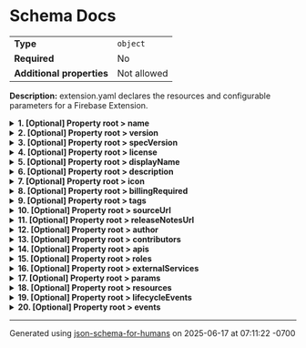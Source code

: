 # Schema Docs

|                           |             |
| ------------------------- | ----------- |
| **Type**                  | `object`    |
| **Required**              | No          |
| **Additional properties** | Not allowed |

**Description:** extension.yaml declares the resources and configurable parameters for a Firebase Extension.

<details>
<summary>
<strong> <a name="name"></a>1. [Optional] Property root > name</strong>  

</summary>
<blockquote>

|              |          |
| ------------ | -------- |
| **Type**     | `string` |
| **Required** | No       |

**Description:** ID of this extension (ie your-extension-name)

</blockquote>
</details>

<details>
<summary>
<strong> <a name="version"></a>2. [Optional] Property root > version</strong>  

</summary>
<blockquote>

|              |          |
| ------------ | -------- |
| **Type**     | `string` |
| **Required** | No       |

**Description:** Version of this extension. Follows https://semver.org/.

</blockquote>
</details>

<details>
<summary>
<strong> <a name="specVersion"></a>3. [Optional] Property root > specVersion</strong>  

</summary>
<blockquote>

|              |          |
| ------------ | -------- |
| **Type**     | `string` |
| **Required** | No       |

**Description:** Version of the extension.yaml spec that this file follows. Currently always 'v1beta'

</blockquote>
</details>

<details>
<summary>
<strong> <a name="license"></a>4. [Optional] Property root > license</strong>  

</summary>
<blockquote>

|              |          |
| ------------ | -------- |
| **Type**     | `string` |
| **Required** | No       |

**Description:** The software license agreement for this extension. Currently, only 'Apache-2.0' is permitted on extensions.dev

</blockquote>
</details>

<details>
<summary>
<strong> <a name="displayName"></a>5. [Optional] Property root > displayName</strong>  

</summary>
<blockquote>

|              |          |
| ------------ | -------- |
| **Type**     | `string` |
| **Required** | No       |

**Description:** Human readable name for this extension (ie 'Your Extension Name')

</blockquote>
</details>

<details>
<summary>
<strong> <a name="description"></a>6. [Optional] Property root > description</strong>  

</summary>
<blockquote>

|              |          |
| ------------ | -------- |
| **Type**     | `string` |
| **Required** | No       |

**Description:** A one to two sentence description of what this extension does

</blockquote>
</details>

<details>
<summary>
<strong> <a name="icon"></a>7. [Optional] Property root > icon</strong>  

</summary>
<blockquote>

|              |          |
| ------------ | -------- |
| **Type**     | `string` |
| **Required** | No       |

**Description:** The file name of this extension's icon

</blockquote>
</details>

<details>
<summary>
<strong> <a name="billingRequired"></a>8. [Optional] Property root > billingRequired</strong>  

</summary>
<blockquote>

|              |           |
| ------------ | --------- |
| **Type**     | `boolean` |
| **Required** | No        |

**Description:** Whether this extension requires a billing to be enabled on the project it is installed on

</blockquote>
</details>

<details>
<summary>
<strong> <a name="tags"></a>9. [Optional] Property root > tags</strong>  

</summary>
<blockquote>

|              |                   |
| ------------ | ----------------- |
| **Type**     | `array of string` |
| **Required** | No                |

**Description:** A list of tags to help users find your extension in search

|                      | Array restrictions |
| -------------------- | ------------------ |
| **Min items**        | N/A                |
| **Max items**        | N/A                |
| **Items unicity**    | False              |
| **Additional items** | False              |
| **Tuple validation** | See below          |

| Each item of this array must be | Description |
| ------------------------------- | ----------- |
| [tags items](#tags_items)       | -           |

### <a name="autogenerated_heading_2"></a>9.1. root > tags > tags items

|              |          |
| ------------ | -------- |
| **Type**     | `string` |
| **Required** | No       |

</blockquote>
</details>

<details>
<summary>
<strong> <a name="sourceUrl"></a>10. [Optional] Property root > sourceUrl</strong>  

</summary>
<blockquote>

|              |          |
| ------------ | -------- |
| **Type**     | `string` |
| **Required** | No       |

**Description:** The URL of the GitHub repo hosting this code

</blockquote>
</details>

<details>
<summary>
<strong> <a name="releaseNotesUrl"></a>11. [Optional] Property root > releaseNotesUrl</strong>  

</summary>
<blockquote>

|              |          |
| ------------ | -------- |
| **Type**     | `string` |
| **Required** | No       |

**Description:** A URL where users can view the full changelog or release notes for this extension

</blockquote>
</details>

<details>
<summary>
<strong> <a name="author"></a>12. [Optional] Property root > author</strong>  

</summary>
<blockquote>

|                           |                      |
| ------------------------- | -------------------- |
| **Type**                  | `object`             |
| **Required**              | No                   |
| **Additional properties** | Not allowed          |
| **Defined in**            | #/definitions/author |

<details>
<summary>
<strong> <a name="author_authorName"></a>12.1. [Optional] Property root > author > authorName</strong>  

</summary>
<blockquote>

|              |          |
| ------------ | -------- |
| **Type**     | `string` |
| **Required** | No       |

**Description:** The author's name

</blockquote>
</details>

<details>
<summary>
<strong> <a name="author_email"></a>12.2. [Optional] Property root > author > email</strong>  

</summary>
<blockquote>

|              |          |
| ------------ | -------- |
| **Type**     | `string` |
| **Required** | No       |

**Description:** A contact email for the author

</blockquote>
</details>

<details>
<summary>
<strong> <a name="author_url"></a>12.3. [Optional] Property root > author > url</strong>  

</summary>
<blockquote>

|              |          |
| ------------ | -------- |
| **Type**     | `string` |
| **Required** | No       |

**Description:** URL of the author's website

</blockquote>
</details>

</blockquote>
</details>

<details>
<summary>
<strong> <a name="contributors"></a>13. [Optional] Property root > contributors</strong>  

</summary>
<blockquote>

|              |         |
| ------------ | ------- |
| **Type**     | `array` |
| **Required** | No      |

|                      | Array restrictions |
| -------------------- | ------------------ |
| **Min items**        | N/A                |
| **Max items**        | N/A                |
| **Items unicity**    | False              |
| **Additional items** | False              |
| **Tuple validation** | See below          |

| Each item of this array must be | Description |
| ------------------------------- | ----------- |
| [author](#contributors_items)   | -           |

### <a name="autogenerated_heading_3"></a>13.1. root > contributors > author

|                           |                   |
| ------------------------- | ----------------- |
| **Type**                  | `object`          |
| **Required**              | No                |
| **Additional properties** | Not allowed       |
| **Same definition as**    | [author](#author) |

</blockquote>
</details>

<details>
<summary>
<strong> <a name="apis"></a>14. [Optional] Property root > apis</strong>  

</summary>
<blockquote>

|              |         |
| ------------ | ------- |
| **Type**     | `array` |
| **Required** | No      |

|                      | Array restrictions |
| -------------------- | ------------------ |
| **Min items**        | N/A                |
| **Max items**        | N/A                |
| **Items unicity**    | False              |
| **Additional items** | False              |
| **Tuple validation** | See below          |

| Each item of this array must be | Description                                                                   |
| ------------------------------- | ----------------------------------------------------------------------------- |
| [api](#apis_items)              | A Google API used by this extension. Will be enabled on extension deployment. |

### <a name="autogenerated_heading_4"></a>14.1. root > apis > api

|                           |                   |
| ------------------------- | ----------------- |
| **Type**                  | `object`          |
| **Required**              | No                |
| **Additional properties** | Not allowed       |
| **Defined in**            | #/definitions/api |

**Description:** A Google API used by this extension. Will be enabled on extension deployment.

<details>
<summary>
<strong> <a name="apis_items_apiName"></a>14.1.1. [Required] Property root > apis > apis items > apiName</strong>  

</summary>
<blockquote>

|              |          |
| ------------ | -------- |
| **Type**     | `string` |
| **Required** | Yes      |

**Description:** Name of the Google API to enable. Should match the service name listed in https://console.cloud.google.com/apis/library

| Restrictions                      |                                                                                                         |
| --------------------------------- | ------------------------------------------------------------------------------------------------------- |
| **Must match regular expression** | ```[^\.]+\.googleapis\.com``` [Test](https://regex101.com/?regex=%5B%5E%5C.%5D%2B%5C.googleapis%5C.com) |

</blockquote>
</details>

<details>
<summary>
<strong> <a name="apis_items_reason"></a>14.1.2. [Required] Property root > apis > apis items > reason</strong>  

</summary>
<blockquote>

|              |          |
| ------------ | -------- |
| **Type**     | `string` |
| **Required** | Yes      |

**Description:** Why this extension needs this API enabled

</blockquote>
</details>

</blockquote>
</details>

<details>
<summary>
<strong> <a name="roles"></a>15. [Optional] Property root > roles</strong>  

</summary>
<blockquote>

|              |         |
| ------------ | ------- |
| **Type**     | `array` |
| **Required** | No      |

|                      | Array restrictions |
| -------------------- | ------------------ |
| **Min items**        | N/A                |
| **Max items**        | N/A                |
| **Items unicity**    | False              |
| **Additional items** | False              |
| **Tuple validation** | See below          |

| Each item of this array must be | Description                             |
| ------------------------------- | --------------------------------------- |
| [role](#roles_items)            | An IAM role to grant to this extension. |

### <a name="autogenerated_heading_5"></a>15.1. root > roles > role

|                           |                    |
| ------------------------- | ------------------ |
| **Type**                  | `object`           |
| **Required**              | No                 |
| **Additional properties** | Not allowed        |
| **Defined in**            | #/definitions/role |

**Description:** An IAM role to grant to this extension.

<details>
<summary>
<strong> <a name="roles_items_role"></a>15.1.1. [Required] Property root > roles > roles items > role</strong>  

</summary>
<blockquote>

|              |          |
| ------------ | -------- |
| **Type**     | `string` |
| **Required** | Yes      |

**Description:** Name of the IAM role to grant. Must be on the list of allowed roles: https://firebase.google.com/docs/extensions/publishers/access#supported-roles

| Restrictions                      |                                                                                                   |
| --------------------------------- | ------------------------------------------------------------------------------------------------- |
| **Must match regular expression** | ```[a-zA-Z]+\.[a-zA-Z]+``` [Test](https://regex101.com/?regex=%5Ba-zA-Z%5D%2B%5C.%5Ba-zA-Z%5D%2B) |

</blockquote>
</details>

<details>
<summary>
<strong> <a name="roles_items_reason"></a>15.1.2. [Required] Property root > roles > roles items > reason</strong>  

</summary>
<blockquote>

|              |          |
| ------------ | -------- |
| **Type**     | `string` |
| **Required** | Yes      |

**Description:** Why this extension needs this IAM role

</blockquote>
</details>

<details>
<summary>
<strong> <a name="roles_items_resource"></a>15.1.3. [Optional] Property root > roles > roles items > resource</strong>  

</summary>
<blockquote>

|              |          |
| ------------ | -------- |
| **Type**     | `string` |
| **Required** | No       |

**Description:** What resource to grant this role on. If omitted, defaults to projects/${project_id}

</blockquote>
</details>

</blockquote>
</details>

<details>
<summary>
<strong> <a name="externalServices"></a>16. [Optional] Property root > externalServices</strong>  

</summary>
<blockquote>

|              |         |
| ------------ | ------- |
| **Type**     | `array` |
| **Required** | No      |

|                      | Array restrictions |
| -------------------- | ------------------ |
| **Min items**        | N/A                |
| **Max items**        | N/A                |
| **Items unicity**    | False              |
| **Additional items** | False              |
| **Tuple validation** | See below          |

| Each item of this array must be            | Description                             |
| ------------------------------------------ | --------------------------------------- |
| [externalService](#externalServices_items) | A non-Google API used by this extension |

### <a name="autogenerated_heading_6"></a>16.1. root > externalServices > externalService

|                           |                               |
| ------------------------- | ----------------------------- |
| **Type**                  | `object`                      |
| **Required**              | No                            |
| **Additional properties** | Not allowed                   |
| **Defined in**            | #/definitions/externalService |

**Description:** A non-Google API used by this extension

<details>
<summary>
<strong> <a name="externalServices_items_name"></a>16.1.1. [Optional] Property root > externalServices > externalServices items > name</strong>  

</summary>
<blockquote>

|              |          |
| ------------ | -------- |
| **Type**     | `string` |
| **Required** | No       |

**Description:** Name of the external service

</blockquote>
</details>

<details>
<summary>
<strong> <a name="externalServices_items_pricingUri"></a>16.1.2. [Optional] Property root > externalServices > externalServices items > pricingUri</strong>  

</summary>
<blockquote>

|              |          |
| ------------ | -------- |
| **Type**     | `string` |
| **Required** | No       |

**Description:** URI to pricing information for the service

</blockquote>
</details>

</blockquote>
</details>

<details>
<summary>
<strong> <a name="params"></a>17. [Optional] Property root > params</strong>  

</summary>
<blockquote>

|              |         |
| ------------ | ------- |
| **Type**     | `array` |
| **Required** | No      |

|                      | Array restrictions |
| -------------------- | ------------------ |
| **Min items**        | N/A                |
| **Max items**        | N/A                |
| **Items unicity**    | False              |
| **Additional items** | False              |
| **Tuple validation** | See below          |

| Each item of this array must be | Description                                                    |
| ------------------------------- | -------------------------------------------------------------- |
| [param](#params_items)          | A parameter that users installing this extension can configure |

### <a name="autogenerated_heading_7"></a>17.1. root > params > param

|                           |                     |
| ------------------------- | ------------------- |
| **Type**                  | `object`            |
| **Required**              | No                  |
| **Additional properties** | Not allowed         |
| **Defined in**            | #/definitions/param |

**Description:** A parameter that users installing this extension can configure

<details>
<summary>
<strong> <a name="params_items_param"></a>17.1.1. [Required] Property root > params > params items > param</strong>  

</summary>
<blockquote>

|              |          |
| ------------ | -------- |
| **Type**     | `string` |
| **Required** | Yes      |

**Description:** The name of the param. This is how you reference the param in your code

</blockquote>
</details>

<details>
<summary>
<strong> <a name="params_items_label"></a>17.1.2. [Optional] Property root > params > params items > label</strong>  

</summary>
<blockquote>

|              |          |
| ------------ | -------- |
| **Type**     | `string` |
| **Required** | No       |

**Description:** Short description for the parameter. Displayed to users when they're prompted for the parameter's value.

</blockquote>
</details>

<details>
<summary>
<strong> <a name="params_items_description"></a>17.1.3. [Optional] Property root > params > params items > description</strong>  

</summary>
<blockquote>

|              |          |
| ------------ | -------- |
| **Type**     | `string` |
| **Required** | No       |

**Description:** Detailed description for the parameter. Displayed to users when they're prompted for the parameter's value.

</blockquote>
</details>

<details>
<summary>
<strong> <a name="params_items_example"></a>17.1.4. [Optional] Property root > params > params items > example</strong>  

</summary>
<blockquote>

|              |          |
| ------------ | -------- |
| **Type**     | `string` |
| **Required** | No       |

**Description:** Example value for the parameter.

</blockquote>
</details>

<details>
<summary>
<strong> <a name="params_items_validationRegex"></a>17.1.5. [Optional] Property root > params > params items > validationRegex</strong>  

</summary>
<blockquote>

|              |          |
| ------------ | -------- |
| **Type**     | `string` |
| **Required** | No       |

**Description:** Regular expression for validation of the parameter's user-configured value. Uses Google RE2 syntax.

</blockquote>
</details>

<details>
<summary>
<strong> <a name="params_items_validationErrorMessage"></a>17.1.6. [Optional] Property root > params > params items > validationErrorMessage</strong>  

</summary>
<blockquote>

|              |          |
| ------------ | -------- |
| **Type**     | `string` |
| **Required** | No       |

**Description:** Error message to display if regex validation fails.

</blockquote>
</details>

<details>
<summary>
<strong> <a name="params_items_default"></a>17.1.7. [Optional] Property root > params > params items > default</strong>  

</summary>
<blockquote>

|              |          |
| ------------ | -------- |
| **Type**     | `string` |
| **Required** | No       |

**Description:** Default value for the parameter if the user leaves the parameter's value blank.

</blockquote>
</details>

<details>
<summary>
<strong> <a name="params_items_required"></a>17.1.8. [Optional] Property root > params > params items > required</strong>  

</summary>
<blockquote>

|              |           |
| ------------ | --------- |
| **Type**     | `boolean` |
| **Required** | No        |

**Description:** Defines whether the user can submit an empty string when they're prompted for the parameter's value. Defaults to true.

</blockquote>
</details>

<details>
<summary>
<strong> <a name="params_items_immutable"></a>17.1.9. [Optional] Property root > params > params items > immutable</strong>  

</summary>
<blockquote>

|              |           |
| ------------ | --------- |
| **Type**     | `boolean` |
| **Required** | No        |

**Description:** Defines whether the user can change the parameter's value after installation (such as if they reconfigure the extension). Defaults to false.

</blockquote>
</details>

<details>
<summary>
<strong> <a name="params_items_advanced"></a>17.1.10. [Optional] Property root > params > params items > advanced</strong>  

</summary>
<blockquote>

|              |           |
| ------------ | --------- |
| **Type**     | `boolean` |
| **Required** | No        |

**Description:** Whether this a param for advanced users. When true, only users who choose 'advanced configuration' will see this param.

</blockquote>
</details>

<details>
<summary>
<strong> <a name="params_items_type"></a>17.1.11. [Optional] Property root > params > params items > type</strong>  

</summary>
<blockquote>

|              |          |
| ------------ | -------- |
| **Type**     | `string` |
| **Required** | No       |

**Description:** The parameter type. Special parameter types might have additional requirements or different UI presentation. See https://firebase.google.com/docs/extensions/reference/extension-yaml#params for more details.

| Restrictions                      |                                                                                                                                                       |
| --------------------------------- | ----------------------------------------------------------------------------------------------------------------------------------------------------- |
| **Must match regular expression** | ```string\|select\|multiSelect\|secret\|selectResource``` [Test](https://regex101.com/?regex=string%7Cselect%7CmultiSelect%7Csecret%7CselectResource) |

</blockquote>
</details>

<details>
<summary>
<strong> <a name="params_items_resourceType"></a>17.1.12. [Optional] Property root > params > params items > resourceType</strong>  

</summary>
<blockquote>

|              |          |
| ------------ | -------- |
| **Type**     | `string` |
| **Required** | No       |

**Description:** The type of resource to prompt the user to select. Provides a special UI treatment for the param.

| Restrictions                      |                                                                                                                                                                                                                                                                                                                             |
| --------------------------------- | --------------------------------------------------------------------------------------------------------------------------------------------------------------------------------------------------------------------------------------------------------------------------------------------------------------------------- |
| **Must match regular expression** | ```storage\.googleapis\.com\/Bucket\|firestore\.googleapis\.com\/Database\|firebasedatabase\.googleapis\.com\/DatabaseInstance``` [Test](https://regex101.com/?regex=storage%5C.googleapis%5C.com%5C%2FBucket%7Cfirestore%5C.googleapis%5C.com%5C%2FDatabase%7Cfirebasedatabase%5C.googleapis%5C.com%5C%2FDatabaseInstance) |

</blockquote>
</details>

<details>
<summary>
<strong> <a name="params_items_options"></a>17.1.13. [Optional] Property root > params > params items > options</strong>  

</summary>
<blockquote>

|              |         |
| ------------ | ------- |
| **Type**     | `array` |
| **Required** | No      |

**Description:** Options for a select or multiSelect type param.

|                      | Array restrictions |
| -------------------- | ------------------ |
| **Min items**        | N/A                |
| **Max items**        | N/A                |
| **Items unicity**    | False              |
| **Additional items** | False              |
| **Tuple validation** | See below          |

| Each item of this array must be            | Description |
| ------------------------------------------ | ----------- |
| [paramOption](#params_items_options_items) | -           |

##### <a name="autogenerated_heading_8"></a>17.1.13.1. root > params > params items > options > paramOption

|                           |                           |
| ------------------------- | ------------------------- |
| **Type**                  | `object`                  |
| **Required**              | No                        |
| **Additional properties** | Not allowed               |
| **Defined in**            | #/definitions/paramOption |

<details>
<summary>
<strong> <a name="params_items_options_items_value"></a>17.1.13.1.1. [Required] Property root > params > params items > options > options items > value</strong>  

</summary>
<blockquote>

|              |          |
| ------------ | -------- |
| **Type**     | `string` |
| **Required** | Yes      |

**Description:** One of the values the user can choose. This is the value you get when you read the parameter value in code.

</blockquote>
</details>

<details>
<summary>
<strong> <a name="params_items_options_items_label"></a>17.1.13.1.2. [Optional] Property root > params > params items > options > options items > label</strong>  

</summary>
<blockquote>

|              |          |
| ------------ | -------- |
| **Type**     | `string` |
| **Required** | No       |

**Description:** Short description of the selectable option. If omitted, defaults to value.

</blockquote>
</details>

</blockquote>
</details>

</blockquote>
</details>

<details>
<summary>
<strong> <a name="resources"></a>18. [Optional] Property root > resources</strong>  

</summary>
<blockquote>

|              |         |
| ------------ | ------- |
| **Type**     | `array` |
| **Required** | No      |

|                      | Array restrictions |
| -------------------- | ------------------ |
| **Min items**        | N/A                |
| **Max items**        | N/A                |
| **Items unicity**    | False              |
| **Additional items** | False              |
| **Tuple validation** | See below          |

| Each item of this array must be | Description |
| ------------------------------- | ----------- |
| [resource](#resources_items)    | -           |

### <a name="autogenerated_heading_9"></a>18.1. root > resources > resource

|                           |                        |
| ------------------------- | ---------------------- |
| **Type**                  | `object`               |
| **Required**              | No                     |
| **Additional properties** | Not allowed            |
| **Defined in**            | #/definitions/resource |

<details>
<summary>
<strong> <a name="resources_items_name"></a>18.1.1. [Required] Property root > resources > resources items > name</strong>  

</summary>
<blockquote>

|              |          |
| ------------ | -------- |
| **Type**     | `string` |
| **Required** | Yes      |

**Description:** The name of this resource

</blockquote>
</details>

<details>
<summary>
<strong> <a name="resources_items_type"></a>18.1.2. [Required] Property root > resources > resources items > type</strong>  

</summary>
<blockquote>

|              |          |
| ------------ | -------- |
| **Type**     | `string` |
| **Required** | Yes      |

**Description:** What type of resource this is. See https://firebase.google.com/docs/extensions/reference/extension-yaml#resources for a full list of options.

</blockquote>
</details>

<details>
<summary>
<strong> <a name="resources_items_description"></a>18.1.3. [Required] Property root > resources > resources items > description</strong>  

</summary>
<blockquote>

|              |          |
| ------------ | -------- |
| **Type**     | `string` |
| **Required** | Yes      |

**Description:** A brief description of what this resource does

</blockquote>
</details>

<details>
<summary>
<strong> <a name="resources_items_properties"></a>18.1.4. [Required] Property root > resources > resources items > properties</strong>  

</summary>
<blockquote>

|                           |                  |
| ------------------------- | ---------------- |
| **Type**                  | `object`         |
| **Required**              | Yes              |
| **Additional properties** | Any type allowed |

**Description:** The properties of this resource

<details>
<summary>
<strong> <a name="resources_items_properties_location"></a>18.1.4.1. [Optional] Property root > resources > resources items > properties > location</strong>  

</summary>
<blockquote>

|              |          |
| ------------ | -------- |
| **Type**     | `string` |
| **Required** | No       |

**Description:** The location for this resource

</blockquote>
</details>

<details>
<summary>
<strong> <a name="resources_items_properties_entryPoint"></a>18.1.4.2. [Optional] Property root > resources > resources items > properties > entryPoint</strong>  

</summary>
<blockquote>

|              |          |
| ------------ | -------- |
| **Type**     | `string` |
| **Required** | No       |

**Description:** The entry point for a function resource

</blockquote>
</details>

<details>
<summary>
<strong> <a name="resources_items_properties_sourceDirectory"></a>18.1.4.3. [Optional] Property root > resources > resources items > properties > sourceDirectory</strong>  

</summary>
<blockquote>

|              |          |
| ------------ | -------- |
| **Type**     | `string` |
| **Required** | No       |

**Description:** Directory that contains your package.json at its root. The file for your functions source code must be in this directory. Defaults to functions

</blockquote>
</details>

<details>
<summary>
<strong> <a name="resources_items_properties_timeout"></a>18.1.4.4. [Optional] Property root > resources > resources items > properties > timeout</strong>  

</summary>
<blockquote>

|              |          |
| ------------ | -------- |
| **Type**     | `string` |
| **Required** | No       |

**Description:** A function resources's maximum execution time.

| Restrictions                      |                                                         |
| --------------------------------- | ------------------------------------------------------- |
| **Must match regular expression** | ```\d+s``` [Test](https://regex101.com/?regex=%5Cd%2Bs) |

</blockquote>
</details>

<details>
<summary>
<strong> <a name="resources_items_properties_availableMemoryMb"></a>18.1.4.5. [Optional] Property root > resources > resources items > properties > availableMemoryMb</strong>  

</summary>
<blockquote>

|              |          |
| ------------ | -------- |
| **Type**     | `string` |
| **Required** | No       |

**Description:** Amount of memory in MB available for the function.

| Restrictions                      |                                                       |
| --------------------------------- | ----------------------------------------------------- |
| **Must match regular expression** | ```\d+``` [Test](https://regex101.com/?regex=%5Cd%2B) |

</blockquote>
</details>

<details>
<summary>
<strong> <a name="resources_items_properties_runtime"></a>18.1.4.6. [Optional] Property root > resources > resources items > properties > runtime</strong>  

</summary>
<blockquote>

|              |          |
| ------------ | -------- |
| **Type**     | `string` |
| **Required** | No       |

**Description:** Runtime environment for the function. Defaults to the most recent LTS version of node.

</blockquote>
</details>

<details>
<summary>
<strong> <a name="resources_items_properties_httpsTrigger"></a>18.1.4.7. [Optional] Property root > resources > resources items > properties > httpsTrigger</strong>  

</summary>
<blockquote>

|                           |                  |
| ------------------------- | ---------------- |
| **Type**                  | `object`         |
| **Required**              | No               |
| **Additional properties** | Any type allowed |

**Description:** A function triggered by HTTPS calls

</blockquote>
</details>

<details>
<summary>
<strong> <a name="resources_items_properties_eventTrigger"></a>18.1.4.8. [Optional] Property root > resources > resources items > properties > eventTrigger</strong>  

</summary>
<blockquote>

|                           |                  |
| ------------------------- | ---------------- |
| **Type**                  | `object`         |
| **Required**              | No               |
| **Additional properties** | Any type allowed |

**Description:** A function triggered by a background event

<details>
<summary>
<strong> <a name="resources_items_properties_eventTrigger_eventType"></a>18.1.4.8.1. [Required] Property root > resources > resources items > properties > eventTrigger > eventType</strong>  

</summary>
<blockquote>

|              |          |
| ------------ | -------- |
| **Type**     | `string` |
| **Required** | Yes      |

**Description:** The type of background event to trigger on. See https://firebase.google.com/docs/extensions/publishers/functions#supported for a full list.

</blockquote>
</details>

<details>
<summary>
<strong> <a name="resources_items_properties_eventTrigger_resource"></a>18.1.4.8.2. [Optional] Property root > resources > resources items > properties > eventTrigger > resource</strong>  

</summary>
<blockquote>

|              |          |
| ------------ | -------- |
| **Type**     | `string` |
| **Required** | No       |

**Description:** The name or pattern of the resource to trigger on

</blockquote>
</details>

<details>
<summary>
<strong> <a name="resources_items_properties_eventTrigger_eventFilters"></a>18.1.4.8.3. [Optional] Property root > resources > resources items > properties > eventTrigger > eventFilters</strong>  

</summary>
<blockquote>

|              |         |
| ------------ | ------- |
| **Type**     | `array` |
| **Required** | No      |

**Description:** Filters that further limit the events to listen to.

|                      | Array restrictions |
| -------------------- | ------------------ |
| **Min items**        | N/A                |
| **Max items**        | N/A                |
| **Items unicity**    | False              |
| **Additional items** | False              |
| **Tuple validation** | See below          |

| Each item of this array must be                                            | Description |
| -------------------------------------------------------------------------- | ----------- |
| [eventFilter](#resources_items_properties_eventTrigger_eventFilters_items) | -           |

###### <a name="autogenerated_heading_10"></a>18.1.4.8.3.1. root > resources > resources items > properties > eventTrigger > eventFilters > eventFilter

|                           |                           |
| ------------------------- | ------------------------- |
| **Type**                  | `object`                  |
| **Required**              | No                        |
| **Additional properties** | Any type allowed          |
| **Defined in**            | #/definitions/eventFilter |

<details>
<summary>
<strong> <a name="resources_items_properties_eventTrigger_eventFilters_items_attribute"></a>18.1.4.8.3.1.1. [Optional] Property root > resources > resources items > properties > eventTrigger > eventFilters > eventFilters items > attribute</strong>  

</summary>
<blockquote>

|              |          |
| ------------ | -------- |
| **Type**     | `string` |
| **Required** | No       |

**Description:** The event attribute to filter on

</blockquote>
</details>

<details>
<summary>
<strong> <a name="resources_items_properties_eventTrigger_eventFilters_items_value"></a>18.1.4.8.3.1.2. [Optional] Property root > resources > resources items > properties > eventTrigger > eventFilters > eventFilters items > value</strong>  

</summary>
<blockquote>

|              |          |
| ------------ | -------- |
| **Type**     | `string` |
| **Required** | No       |

**Description:** The value to filter for

</blockquote>
</details>

</blockquote>
</details>

<details>
<summary>
<strong> <a name="resources_items_properties_eventTrigger_channel"></a>18.1.4.8.4. [Optional] Property root > resources > resources items > properties > eventTrigger > channel</strong>  

</summary>
<blockquote>

|              |          |
| ------------ | -------- |
| **Type**     | `string` |
| **Required** | No       |

**Description:** The name of the channel associated with the trigger in projects/{project}/locations/{location}/channels/{channel} format. If you omit this property, the function will listen for events on the project's default channel.

</blockquote>
</details>

<details>
<summary>
<strong> <a name="resources_items_properties_eventTrigger_triggerRegion"></a>18.1.4.8.5. [Optional] Property root > resources > resources items > properties > eventTrigger > triggerRegion</strong>  

</summary>
<blockquote>

|              |          |
| ------------ | -------- |
| **Type**     | `string` |
| **Required** | No       |

**Description:** The trigger will only receive events originating in this region. It can be the same region as the function, a different region or multi-region, or the global region. If not provided, defaults to the same region as the function.

</blockquote>
</details>

</blockquote>
</details>

<details>
<summary>
<strong> <a name="resources_items_properties_scheduleTrigger"></a>18.1.4.9. [Optional] Property root > resources > resources items > properties > scheduleTrigger</strong>  

</summary>
<blockquote>

|                           |                  |
| ------------------------- | ---------------- |
| **Type**                  | `object`         |
| **Required**              | No               |
| **Additional properties** | Any type allowed |

**Description:** A function triggered at a regular interval by a Cloud Scheduler job

<details>
<summary>
<strong> <a name="resources_items_properties_scheduleTrigger_schedule"></a>18.1.4.9.1. [Required] Property root > resources > resources items > properties > scheduleTrigger > schedule</strong>  

</summary>
<blockquote>

|              |          |
| ------------ | -------- |
| **Type**     | `string` |
| **Required** | Yes      |

**Description:** The frequency at which you want the function to run. Accepts unix-cron (https://cloud.google.com/scheduler/docs/configuring/cron-job-schedules) or App Engine (https://cloud.google.com/appengine/docs/standard/nodejs/scheduling-jobs-with-cron-yaml#defining_the_cron_job_schedule) syntax.

</blockquote>
</details>

<details>
<summary>
<strong> <a name="resources_items_properties_scheduleTrigger_timeZone"></a>18.1.4.9.2. [Optional] Property root > resources > resources items > properties > scheduleTrigger > timeZone</strong>  

</summary>
<blockquote>

|              |          |
| ------------ | -------- |
| **Type**     | `string` |
| **Required** | No       |

**Description:** The time zone in which the schedule will run. Defaults to UTC.

</blockquote>
</details>

</blockquote>
</details>

<details>
<summary>
<strong> <a name="resources_items_properties_taskQueueTrigger"></a>18.1.4.10. [Optional] Property root > resources > resources items > properties > taskQueueTrigger</strong>  

</summary>
<blockquote>

|                           |                  |
| ------------------------- | ---------------- |
| **Type**                  | `object`         |
| **Required**              | No               |
| **Additional properties** | Any type allowed |

**Description:** A function triggered by a Cloud Task

</blockquote>
</details>

<details>
<summary>
<strong> <a name="resources_items_properties_buildConfig"></a>18.1.4.11. [Optional] Property root > resources > resources items > properties > buildConfig</strong>  

</summary>
<blockquote>

|                           |                  |
| ------------------------- | ---------------- |
| **Type**                  | `object`         |
| **Required**              | No               |
| **Additional properties** | Any type allowed |

**Description:** Build configuration for a  gen 2 Cloud Function

<details>
<summary>
<strong> <a name="resources_items_properties_buildConfig_runtime"></a>18.1.4.11.1. [Optional] Property root > resources > resources items > properties > buildConfig > runtime</strong>  

</summary>
<blockquote>

|              |          |
| ------------ | -------- |
| **Type**     | `string` |
| **Required** | No       |

**Description:** Runtime environment for the function. Defaults to the most recent LTS version of node.

</blockquote>
</details>

<details>
<summary>
<strong> <a name="resources_items_properties_buildConfig_entryPoint"></a>18.1.4.11.2. [Optional] Property root > resources > resources items > properties > buildConfig > entryPoint</strong>  

</summary>
<blockquote>

|              |          |
| ------------ | -------- |
| **Type**     | `string` |
| **Required** | No       |

**Description:** The entry point for a function resource

</blockquote>
</details>

</blockquote>
</details>

<details>
<summary>
<strong> <a name="resources_items_properties_serviceConfig"></a>18.1.4.12. [Optional] Property root > resources > resources items > properties > serviceConfig</strong>  

</summary>
<blockquote>

|                           |                  |
| ------------------------- | ---------------- |
| **Type**                  | `object`         |
| **Required**              | No               |
| **Additional properties** | Any type allowed |

**Description:** Service configuration for a  gen 2 Cloud Function

<details>
<summary>
<strong> <a name="resources_items_properties_serviceConfig_timeoutSeconds"></a>18.1.4.12.1. [Optional] Property root > resources > resources items > properties > serviceConfig > timeoutSeconds</strong>  

</summary>
<blockquote>

|              |          |
| ------------ | -------- |
| **Type**     | `string` |
| **Required** | No       |

**Description:** The function's maximum execution time. Default: 60, max value: 540.

</blockquote>
</details>

<details>
<summary>
<strong> <a name="resources_items_properties_serviceConfig_availableMemory"></a>18.1.4.12.2. [Optional] Property root > resources > resources items > properties > serviceConfig > availableMemory</strong>  

</summary>
<blockquote>

|              |          |
| ------------ | -------- |
| **Type**     | `string` |
| **Required** | No       |

**Description:** The amount of memory available for a function. Defaults to 256M. Supported units are k, M, G, Mi, Gi. If no unit is supplied, the value is interpreted as bytes.

</blockquote>
</details>

</blockquote>
</details>

</blockquote>
</details>

</blockquote>
</details>

<details>
<summary>
<strong> <a name="lifecycleEvents"></a>19. [Optional] Property root > lifecycleEvents</strong>  

</summary>
<blockquote>

|              |         |
| ------------ | ------- |
| **Type**     | `array` |
| **Required** | No      |

|                      | Array restrictions |
| -------------------- | ------------------ |
| **Min items**        | N/A                |
| **Max items**        | N/A                |
| **Items unicity**    | False              |
| **Additional items** | False              |
| **Tuple validation** | See below          |

| Each item of this array must be          | Description |
| ---------------------------------------- | ----------- |
| [lifecycleEvent](#lifecycleEvents_items) | -           |

### <a name="autogenerated_heading_11"></a>19.1. root > lifecycleEvents > lifecycleEvent

|                           |                              |
| ------------------------- | ---------------------------- |
| **Type**                  | `object`                     |
| **Required**              | No                           |
| **Additional properties** | Not allowed                  |
| **Defined in**            | #/definitions/lifecycleEvent |

<details>
<summary>
<strong> <a name="lifecycleEvents_items_onInstall"></a>19.1.1. [Optional] Property root > lifecycleEvents > lifecycleEvents items > onInstall</strong>  

</summary>
<blockquote>

|                           |                                  |
| ------------------------- | -------------------------------- |
| **Type**                  | `object`                         |
| **Required**              | No                               |
| **Additional properties** | Not allowed                      |
| **Defined in**            | #/definitions/lifecycleEventSpec |

<details>
<summary>
<strong> <a name="lifecycleEvents_items_onInstall_function"></a>19.1.1.1. [Optional] Property root > lifecycleEvents > lifecycleEvents items > onInstall > function</strong>  

</summary>
<blockquote>

|              |          |
| ------------ | -------- |
| **Type**     | `string` |
| **Required** | No       |

**Description:** Name of the task queue-triggered function that will handle the event. This function must be a taskQueueTriggered function declared in the resources section.

</blockquote>
</details>

<details>
<summary>
<strong> <a name="lifecycleEvents_items_onInstall_processingMessage"></a>19.1.1.2. [Optional] Property root > lifecycleEvents > lifecycleEvents items > onInstall > processingMessage</strong>  

</summary>
<blockquote>

|              |          |
| ------------ | -------- |
| **Type**     | `string` |
| **Required** | No       |

**Description:** Message to display in the Firebase console while the task is in progress.

</blockquote>
</details>

</blockquote>
</details>

<details>
<summary>
<strong> <a name="lifecycleEvents_items_onUpdate"></a>19.1.2. [Optional] Property root > lifecycleEvents > lifecycleEvents items > onUpdate</strong>  

</summary>
<blockquote>

|                           |                                               |
| ------------------------- | --------------------------------------------- |
| **Type**                  | `object`                                      |
| **Required**              | No                                            |
| **Additional properties** | Not allowed                                   |
| **Same definition as**    | [onInstall](#lifecycleEvents_items_onInstall) |

</blockquote>
</details>

<details>
<summary>
<strong> <a name="lifecycleEvents_items_onConfigure"></a>19.1.3. [Optional] Property root > lifecycleEvents > lifecycleEvents items > onConfigure</strong>  

</summary>
<blockquote>

|                           |                                               |
| ------------------------- | --------------------------------------------- |
| **Type**                  | `object`                                      |
| **Required**              | No                                            |
| **Additional properties** | Not allowed                                   |
| **Same definition as**    | [onInstall](#lifecycleEvents_items_onInstall) |

</blockquote>
</details>

</blockquote>
</details>

<details>
<summary>
<strong> <a name="events"></a>20. [Optional] Property root > events</strong>  

</summary>
<blockquote>

|              |         |
| ------------ | ------- |
| **Type**     | `array` |
| **Required** | No      |

|                      | Array restrictions |
| -------------------- | ------------------ |
| **Min items**        | N/A                |
| **Max items**        | N/A                |
| **Items unicity**    | False              |
| **Additional items** | False              |
| **Tuple validation** | See below          |

| Each item of this array must be | Description |
| ------------------------------- | ----------- |
| [event](#events_items)          | -           |

### <a name="autogenerated_heading_12"></a>20.1. root > events > event

|                           |                     |
| ------------------------- | ------------------- |
| **Type**                  | `object`            |
| **Required**              | No                  |
| **Additional properties** | Not allowed         |
| **Defined in**            | #/definitions/event |

<details>
<summary>
<strong> <a name="events_items_type"></a>20.1.1. [Optional] Property root > events > events items > type</strong>  

</summary>
<blockquote>

|              |          |
| ------------ | -------- |
| **Type**     | `string` |
| **Required** | No       |

**Description:** The type identifier of the event. Construct the identifier out of 3-4 dot-delimited fields: the publisher ID, extension name, and event name fields are required; the version field is recommended. Choose a unique and descriptive event name for each event type you publish.

</blockquote>
</details>

<details>
<summary>
<strong> <a name="events_items_description"></a>20.1.2. [Optional] Property root > events > events items > description</strong>  

</summary>
<blockquote>

|              |          |
| ------------ | -------- |
| **Type**     | `string` |
| **Required** | No       |

**Description:** A description of the event

</blockquote>
</details>

</blockquote>
</details>

----------------------------------------------------------------------------------------------------------------------------
Generated using [json-schema-for-humans](https://github.com/coveooss/json-schema-for-humans) on 2025-06-17 at 07:11:22 -0700
